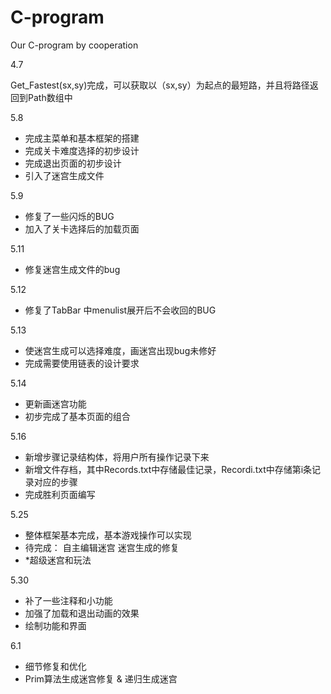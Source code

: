 # C-program

Our C-program by cooperation

4.7

Get_Fastest(sx,sy)完成，可以获取以（sx,sy）为起点的最短路，并且将路径返回到Path数组中

5.8

- 完成主菜单和基本框架的搭建
- 完成关卡难度选择的初步设计
- 完成退出页面的初步设计
- 引入了迷宫生成文件

5.9

- 修复了一些闪烁的BUG
- 加入了关卡选择后的加载页面

5.11

- 修复迷宫生成文件的bug

5.12

- 修复了TabBar 中menulist展开后不会收回的BUG

5.13

- 使迷宫生成可以选择难度，画迷宫出现bug未修好
- 完成需要使用链表的设计要求

5.14

- 更新画迷宫功能
- 初步完成了基本页面的组合

5.16

- 新增步骤记录结构体，将用户所有操作记录下来
- 新增文件存档，其中Records.txt中存储最佳记录，Recordi.txt中存储第i条记录对应的步骤
- 完成胜利页面编写

5.25

- 整体框架基本完成，基本游戏操作可以实现
- 待完成：
  自主编辑迷宫
  迷宫生成的修复
- *超级迷宫和玩法

5.30

- 补了一些注释和小功能
- 加强了加载和退出动画的效果
- 绘制功能和界面

6.1

- 细节修复和优化
- Prim算法生成迷宫修复 & 递归生成迷宫
